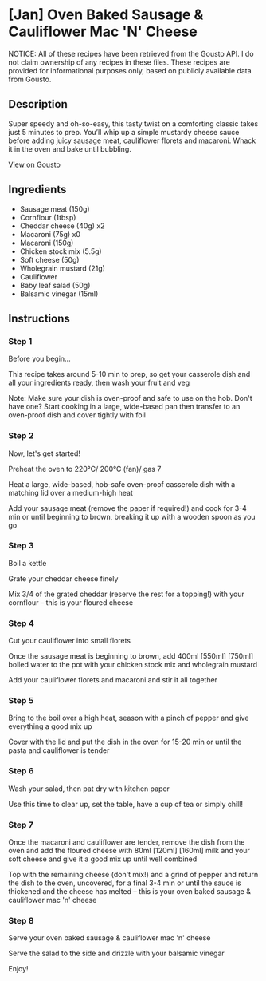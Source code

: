 # [Jan] Oven Baked Sausage & Cauliflower Mac 'N' Cheese

NOTICE: All of these recipes have been retrieved from the Gousto API. I do not claim ownership of any recipes in these files. These recipes are provided for informational purposes only, based on publicly available data from Gousto.

## Description

Super speedy and oh-so-easy, this tasty twist on a comforting classic takes just 5 minutes to prep. You’ll whip up a simple mustardy cheese sauce before adding juicy sausage meat, cauliflower florets and macaroni. Whack it in the oven and bake until bubbling.

[View on Gousto](https://www.gousto.co.uk/recipes/cookbook/jan-oven-baked-sausage-cauliflower-mac-n-cheese)

## Ingredients

- Sausage meat (150g)
- Cornflour (1tbsp)
- Cheddar cheese (40g) x2
- Macaroni (75g) x0
- Macaroni (150g)
- Chicken stock mix (5.5g)
- Soft cheese (50g)
- Wholegrain mustard (21g)
- Cauliflower
- Baby leaf salad (50g)
- Balsamic vinegar (15ml)

## Instructions

### Step 1

Before you begin...

This recipe takes around 5-10 min to prep, so get your casserole dish and all your ingredients ready, then wash your fruit and veg

Note: Make sure your dish is oven-proof and safe to use on the hob. Don't have one? Start cooking in a large, wide-based pan then transfer to an oven-proof dish and cover tightly with foil

### Step 2

Now, let's get started!

Preheat the oven to 220°C/ 200°C (fan)/ gas 7

Heat a large, wide-based, hob-safe oven-proof casserole dish with a matching lid over a medium-high heat

Add your sausage meat (remove the paper if required!) and cook for 3-4 min or until beginning to brown, breaking it up with a wooden spoon as you go

### Step 3

Boil a kettle

Grate your cheddar cheese finely

Mix 3/4 of the grated cheddar (reserve the rest for a topping!) with your cornflour – this is your floured cheese

### Step 4

Cut your cauliflower into small florets

Once the sausage meat is beginning to brown, add 400ml <span class="text-purple">[550ml]</span> <span class="text-danger">[750ml]</span> boiled water to the pot with your chicken stock mix and wholegrain mustard

Add your cauliflower florets and macaroni and stir it all together

### Step 5

Bring to the boil over a high heat, season with a pinch of pepper and give everything a good mix up

Cover with the lid and put the dish in the oven for 15-20 min or until the pasta and cauliflower is tender

### Step 6

Wash your salad, then pat dry with kitchen paper

Use this time to clear up, set the table, have a cup of tea or simply chill!

### Step 7

Once the macaroni and cauliflower are tender, remove the dish from the oven and add the floured cheese with 80ml <span class="text-purple">[120ml]</span><span class="text-danger"> [160ml] </span>milk and your soft cheese and give it a good mix up until well combined

Top with the remaining cheese (don't mix!) and a grind of pepper and return the dish to the oven, uncovered, for a final 3-4 min or until the sauce is thickened and the cheese has melted – this is your oven baked sausage & cauliflower mac 'n' cheese

### Step 8

Serve your oven baked sausage & cauliflower mac 'n' cheese

Serve the salad to the side and drizzle with your balsamic vinegar

Enjoy!


